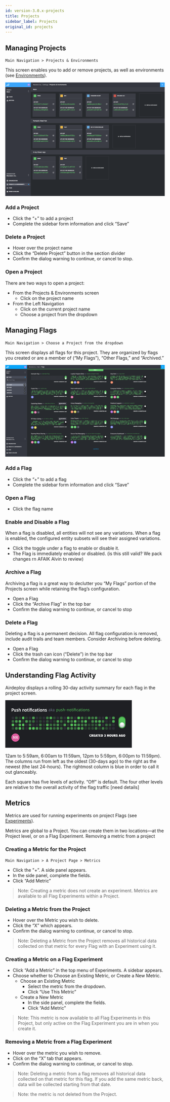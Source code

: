 ```yaml
---
id: version-3.0.x-projects
title: Projects
sidebar_label: Projects
original_id: projects
---
```


## Managing Projects

`Main Navigation > Projects & Environments`

This screen enables you to add or remove projects, as well as environments (see [Environments](environments.md)).

![](assets/managing-projects.png)

### Add a Project 

- Click the “+” to add a project
- Complete the sidebar form information and click “Save”

### Delete a Project

- Hover over the project name
- Click the “Delete Project” button in the section divider
- Confirm the dialog warning to continue, or cancel to stop.

### Open a Project
There are two ways to open a project:

- From the Projects & Environments screen
    - Click on the project name
- From the Left Navigation
    - Click on the current project name
    - Choose a project from the dropdown


## Managing Flags

`Main Navigation > Choose a Project from the dropdown`

This screen displays all flags for this project. They are organized by flags you created or are a member of (“My Flags”), “Other Flags,” and “Archived.”

![](assets/managing-flags.png)

### Add a Flag

- Click the “+” to add a flag
- Complete the sidebar form information and click “Save”

### Open a Flag

- Click the flag name

### Enable and Disable a Flag
When a flag is disabled, all entities will not see any variations. When a flag is enabled, the configured entity subsets will see their assigned variations.

- Click the toggle under a flag to enable or disable it.
- The Flag is immediately enabled or disabled. (is this still valid? We pack changes rn AFAIK Alvin to review)

### Archive a Flag
Archiving a flag is a great way to declutter you “My Flags” portion of the Projects screen while retaining the flag’s configuration. 

- Open a Flag
- Click the “Archive Flag” in the top bar
- Confirm the dialog warning to continue, or cancel to stop

### Delete a Flag
Deleting a flag is a permanent decision. All flag configuration is removed, include audit trails and team members. Consider Archiving before deleting.

- Open a Flag
- Click the trash can icon (“Delete”) in the top bar
- Confirm the dialog warning to continue, or cancel to stop


## Understanding Flag Activity

Airdeploy displays a rolling 30-day activity summary for each flag in the project screen.

![](assets/flag-activity.png)

12am to 5:59am, 6:00am to 11:59am, 12pm to 5:59pm, 6:00pm to 11:59pm). The columns run from left as the oldest (30-days ago) to the right as the newest (the last 24-hours). The rightmost column is blue in order to call it out glanceably.

Each square has five levels of activity. “Off” is default. The four other levels are relative to the overall activity of the flag traffic \[need details]

## Metrics

Metrics are used for running experiments on project Flags (see [Experiments](flags.md#flag-experiments)). 

Metrics are global to a Project. You can create them in two locations—at the Project level, or on a Flag Experiment. Removing a metric from a project

### Creating a Metric for the Project

`Main Navigation > A Project Page > Metrics`
 
- Click the "+”. A side panel appears.
- In the side panel, complete the fields.
- Click “Add Metric”
> Note: Creating a metric does not create an experiment. Metrics are available to all Flag Experiments within a Project.

### Deleting a Metric from the Project

- Hover over the Metric you wish to delete.
- Click the “X” which appears.
- Confirm the dialog warning to continue, or cancel to stop.
>Note: Deleting a Metric from the Project removes all historical data collected on that metric for every Flag with an Experiment using it.

### Creating a Metric on a Flag Experiment

- Click “Add a Metric” in the top menu of Experiments. A sidebar appears.
- Choose whether to Choose an Existing Metric, or Create a New Metric.
    - Choose an Existing Metric
        - Select the metric from the dropdown.
        - Click “Use This Metric”
    - Create a New Metric
        - In the side panel, complete the fields.
        - Click “Add Metric”
>Note: This metric is now available to all Flag Experiments in this Project, but only active on the Flag Experiment you are in when you create it.

### Removing a Metric from a Flag Experiment

- Hover over the metric you wish to remove. 
- Click on the “X” tab that appears.
- Confirm the dialog warning to continue, or cancel to stop.
> Note: Deleting a metric from a flag removes all historical data collected on that metric for this flag. If you add the same metric back, data will be collected starting from that date.
    
> Note: the metric is not deleted from the Project.
